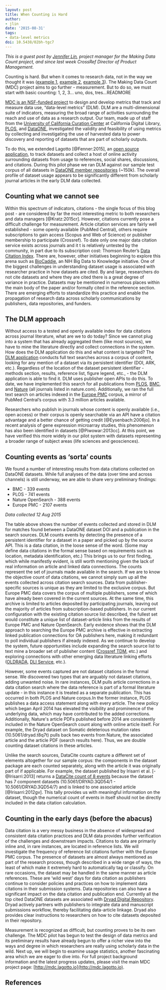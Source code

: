 ```yaml
---
layout: post
title: When Counting is Hard
author: 
- jlin
date: '2015-08-31'
tags:
- data-level metrics
doi: 10.5438/02bh-tgc7
---
```

*This is a guest post by [Jennifer Lin](http://twitter.com/jenniferlin15), project manager for the Making Data Count project, and since last week CrossRef Director of Product Management.*

Counting is hard. But when it comes to research data, not in the way we thought it was ([example 1](http://www.huffingtonpost.com/leif-walsh/why-counting-is-hard-for-_b_4414475.html), [example 2](http://ieeexplore.ieee.org/xpl/login.jsp?tp=&arnumber=5279&url=http%3A%2F%2Fieeexplore.ieee.org%2Fxpls%2Fabs_all.jsp%3Farnumber%3D5279), [example 3](http://www.cardcountingtrainer.com)). The Making Data Count (MDC) project aims to go further - measurement. But to do so, we must start with basic counting: 1, 2, 3... uno, dos, tres...READMORE

[MDC is an NSF-funded project](http://blogs.plos.org/tech/making-data-count-plos-cdl-and-dataone-join-forces-to-build-incentives-for-data-sharing/) to design and develop metrics that track and measure data use, “data-level metrics” (DLM). DLM are a multi-dimensional suite of indicators, measuring the broad range of activities surrounding the reach and use of data as a research output. Our team, made up of staff from the [University of California Curation Center](http://www.cdlib.org/services/uc3/) at California Digital Library, [PLOS](https://www.plos.org/), and [DataONE](https://www.dataone.org/), investigated the validity and feasibility of using metrics by collecting and investigating the use of harvested data to power discovery and reporting of datasets that are part of scholarly outputs.

To do this, we extended Lagotto [@Fenner:2015], an [open source application](http://lagotto.github.io/), to track datasets and collect a host of online activity surrounding datasets from usage to references, social shares, discussions, and citations. During this pilot phase we ran DLM against our sample test corpus of all datasets in [DataONE member repositories](https://www.dataone.org/current-member-nodes) (~150k). The overall profile of dataset usage appears to be significantly different from scholarly journal articles in the early DLM data collected.

## Counting what we cannot see

Within this spectrum of indicators, citations - the single focus of this blog post - are considered by far the most interesting metric to both researchers and data managers [@Kratz:2015cr]. However, citations currently pose a difficult challenge for measurement. Article citation services are fairly well established - some openly available (PubMed Central), others require subscriptions to gain access (Scopus and Web of Science) or publisher membership to participate (Crossref). To date only one major data citation service exists across journals and it t is relatively untested by the community, in part due to its subscription cost: Thomson Reuter’s [Data Citation Index](http://wokinfo.com/products_tools/multidisciplinary/dci/). There are, however, other initiatives beginning to explore this arena such as [BioCaddie](https://biocaddie.org/group/working-group/working-group-5-dataset-citation-metrics), an NIH Big Data to Knowledge initiative. One of the biggest challenges in understanding dataset usage is associated with researcher practice in how datasets are cited. By and large, researchers do not cite datasets and where they are cited there is a great degree of variance in practice. Datasets may be mentioned in numerous places within the main body of the paper and/or formally cited in the reference section. There are emerging efforts to standardize this practice and enable the propagation of research data across scholarly communications by publishers, data repositories, and funders.

## The DLM approach

Without access to a tested and openly available index for data citations across journal literature, what are we to do today? Since we cannot plug into a system that has already aggregated them (like most sources), we have to mine the literature directly and collect connections in the system. How does the DLM application do this and what content is targeted? The [DLM application](https://dlm.datacite.org/) conducts full text searches across a corpus of content, looking for any mention of a dataset via its persistent identifier (DOI, ARK, etc.). Regardless of the location of the dataset persistent identifier - methods section, results, reference list, figure legend, etc., - the DLM application is able to find it. DLM uses publisher open APIs to do this. To date, we have implemented this search for all publications from [PLOS](http://www.plos.org/), [BMC](http://www.bmc.org/), and [Nature](http://www.npg.com/) (all journals listed in nature.com). Additionally, we ran the full text search on articles indexed in the [Europe PMC](http://europepmc.org/about) corpus, a mirror of PubMed Central’s corpus with 3.3 million articles available.

Researchers who publish in journals whose content is openly available (i.e., open access) or their corpus is openly searchable via an API have a citation advantage and a better chance of getting credit [@Eysenbach:2006jo]. In a recent analysis of gene expression microarray studies, this phenomenon has also been identified in datasets [@Piwowar:2013cc]. At this point, we have verified this more widely in our pilot system with datasets representing a broader range of subject areas (life sciences and geosciences).

## Counting events as ‘sorta’ counts

We found a number of interesting results from data citations collected on DataONE datasets. While full analyses of the data (over time and across channels) is still underway, we are able to share very preliminary findings:

* BMC - 339 events
* PLOS - 741 events
* Nature OpenSearch - 388 events
* Europe PMC - 2107 events

*Data collected 12 Aug 2015*

The table above shows the number of events collected and stored in DLM for matches found between a DataONE dataset DOI and a publication in the search sources. DLM counts events by detecting the presence of a persistent identifier for a dataset in a paper and picked up by the source API. This is a data citation, in the loose sense of the word. (Some may define data citations in the formal sense based on requirements such as location, metadata identification, etc.) This brings us to our first finding, which while manifestly evident, is still worth mentioning given the lack  of real information on article and linked data connections. The counts represent the set of journals made available in the search. If we are to know the objective count of data citations, we cannot simply sum up all the events collected across citation search sources. Data from publisher-specific sources is unique as they are limited to the exclusive corpus. But Europe PMC data covers the corpus of multiple publishers, some of which have already been covered in the current sources. At the same time, this archive is limited to articles deposited by participating journals, leaving out the majority of articles from subscription-based publishers. In our current configuration with the existing citation source list described, the fullest set would constitute a unique list of dataset-article links from the results of Europe PMC and Nature OpenSearch. Early evidence shows that the DLM approach to searching the Europe PMC archive is effective in extracting linked publication connections for OA publishers here, making it redundant to poll individual publishers if already indexed. As we continue to develop the system, future opportunities include expanding the search source list to text mine a broader set of publisher content ([Crossref TDM](http://www.crossref.org/tdm/), etc.) and exploring connections with other emerging data literature linking efforts ([OLDRADA](http://www.nationaldataservice.org/projects/pilots.html), [DLI Service](http://dliservice.research-infrastructures.eu/#/), etc.).

However, some events captured are not dataset citations in the formal sense. We discovered two types that are arguably not dataset citations, adding unwanted noise. In rare instances, DLM pulls article corrections in a data citation search where the data reference is part of a formal literature update - in this instance it is treated as a separate publication. This has occurred in both PLOS and Nature corpus.In the former instance, PLOS publishes a data access statement along with every article. The new policy which began April 2014 has elevated the visibility and prominence of the underlying data, which may have contributed to the added corrections. Additionally, Nature's article PDFs published before 2014 are consistently included in the Nature OpenSearch count along with online article itself. For example, the Dryad dataset on Somatic deleterious mutation rates (10.5061/dryad.t8q7t) pulls back two events from Nature, the associated article and the article PDF (search results here). Thus, we are double counting dataset citations in these articles.

Unlike the search sources, DataCite counts capture a different set of elements altogether for our sample corpus: the components in the dataset package are each counted separately, along with the article it was originally part of if applicable. For example, the dataset published by Irisarri et al. [-@Irisarri:2013] returns a [DataCite count of 8 events](http://data.datacite.org/10.5061/DRYAD.3QD54) because the dataset has 7 component datasets (10.5061/DRYAD.3QD54/1 - 10.5061/DRYAD.3QD54/7) and is linked to one associated article [@Irisarri:2012gv]. This tally provides us with meaningful information on the dataset, though the numerical count of events in itself should not be directly included in the data citation calculation.

## Counting in the early days (before the abacus)

Data citation is a very messy business in the absence of  widespread and consistent data citation practices and DLM data provides further verification of the challenges and downstream impacts. Citations to data are primarily inline and, in rare instances, are located in reference lists. We will investigate the frequency of reference list citations further with the Europe PMC corpus. The presence of datasets are almost always mentioned as part of the research process, though described in a wide range of ways, the least of which make it extremely hard to automatically tag or classify. On rare occasions, the dataset may be handled in the same manner as article references. These are ‘wild west’ days for data citation as publishers continue to consider policies and practices on how to implement data citations in their submission systems. Data repositories can also have a significant impact on the data citation and publication end. Currently all the top cited DataONE datasets are associated with [Dryad Digital Repository](http://datadryad.org/). Dryad actively partners with publishers to integrate data and manuscript submissions workflow, thereby facilitating data-article linkage. Dryad also provides clear instructions to researchers on how to cite datasets deposited in their repository.

Measurement is recognized as difficult, but counting proves to be its own challenge. The MDC pilot has begun to test the design of data metrics and its preliminary results have already begun to offer a richer view into the ways and degree in which researchers are really using scholarly data in the wild. Next up, we will begin to examine usage statistics, another fascinating area which we are eager to dive into. For full project background information and the latest progress updates, please visit the main MDC project page: [http://mdc.lagotto.io](http://mdc.lagotto.io).

## References
